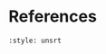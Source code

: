 # References

<!-- https://jupyterbook.org/en/stable/content/citations.html?highlight=citation#select-your-bibliography-style -->
```{bibliography}
:style: unsrt

```